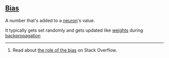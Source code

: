 ## [Bias](#bias)

A number that's added to a [neuron](#neuron)'s value.

It typically gets set randomly and gets updated like [weights](#weight) during [backpropagation](#backpropagation)

---

1. Read about [the role of the bias](https://stackoverflow.com/a/2499936) on Stack Overflow.